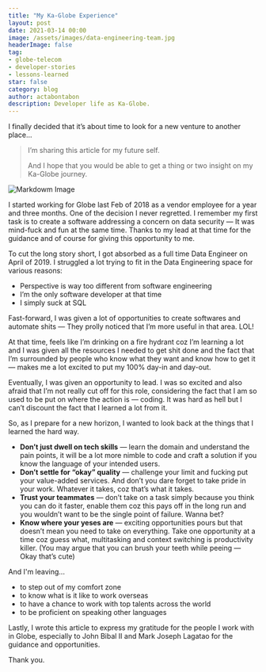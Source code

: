 ```yaml
---
title: "My Ka-Globe Experience"
layout: post
date: 2021-03-14 00:00
image: /assets/images/data-engineering-team.jpg
headerImage: false
tag:
- globe-telecom
- developer-stories
- lessons-learned
star: false
category: blog
author: actabontabon
description: Developer life as Ka-Globe.
---
```


I finally decided that it’s about time to look for a new venture to another place...

> I’m sharing this article for my future self.
> 
> And I hope that you would be able to get a thing or two insight on my Ka-Globe journey.

![Markdowm Image][0]

I started working for Globe last Feb of 2018 as a vendor employee for a year and three months. 
One of the decision I never regretted. I remember my first task is to create a software addressing 
a concern on data security — It was mind-fuck and fun at the same time. Thanks to my lead at that 
time for the guidance and of course for giving this opportunity to me.

To cut the long story short, I got absorbed as a full time Data Engineer on April of 2019. I 
struggled a lot trying to fit in the Data Engineering space for various reasons:

- Perspective is way too different from software engineering
- I’m the only software developer at that time
- I simply suck at SQL

<div class="breaker"></div>

Fast-forward, I was given a lot of opportunities to create softwares and automate shits — They 
prolly noticed that I’m more useful in that area. LOL!

At that time, feels like I’m drinking on a fire hydrant coz I’m learning a lot and I was given all 
the resources I needed to get shit done and the fact that I’m surrounded by people who know what 
they want and know how to get it — makes me a lot excited to put my 100% day-in and day-out.

Eventually, I was given an opportunity to lead. I was so excited and also afraid that I’m not 
really cut off for this role, considering the fact that I am so used to be put on where the action 
is — coding. It was hard as hell but I can’t discount the fact that I learned a lot from it.

So, as I prepare for a new horizon, I wanted to look back at the things that I learned the hard way.
- **Don’t just dwell on tech skills** — learn the domain and understand the pain points, it will 
  be a lot more nimble to code and craft a solution if you know the language of your intended users.
- **Don’t settle for “okay” quality** — challenge your limit and fucking put your value-added 
  services. And don’t you dare forget to take pride in your work. Whatever it takes, coz that’s 
  what it takes.
- **Trust your teammates** — don’t take on a task simply because you think you can do it faster, 
  enable them coz this pays off in the long run and you wouldn’t want to be the single point of 
  failure. Wanna bet?
- **Know where your yeses are** — exciting opportunities pours but that doesn’t mean you need to 
  take on everything. Take one opportunity at a time coz guess what, multitasking and context 
  switching is productivity killer. (You may argue that you can brush your teeth while peeing — 
  Okay that’s cute)

And I'm leaving...
- to step out of my comfort zone
- to know what is it like to work overseas
- to have a chance to work with top talents across the world
- to be proficient on speaking other languages

<div class="breaker"></div>

Lastly, I wrote this article to express my gratitude for the people I work with in Globe, especially 
to John Bibal II and Mark Joseph Lagatao for the guidance and opportunities.

Thank you.

[0]: /assets/images/data-engineering-team.jpg

